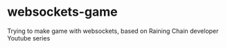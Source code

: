 # websockets-game
Trying to make game with websockets, based on Raining Chain developer Youtube series
